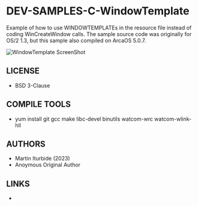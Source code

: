 # DEV-SAMPLES-C-WindowTemplate
Example of how to use WINDOWTEMPLATEs in the resource file instead of coding WinCreateWindow calls.
The sample source code was originally for OS/2 1.3, but this sample also compiled on ArcaOS 5.0.7.

![WindowTemplate ScreenShot](/wiki/WindowsTemplate_001.png)

## LICENSE
* BSD 3-Clause

## COMPILE TOOLS
* yum install git gcc make libc-devel binutils watcom-wrc watcom-wlink-hll
 
## AUTHORS
* Martin Iturbide (2023)
* Anoymous Original Author

## LINKS
* 
